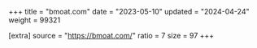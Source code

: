 +++
title = "bmoat.com"
date = "2023-05-10"
updated = "2024-04-24"
weight = 99321

[extra]
source = "https://bmoat.com/"
ratio = 7
size = 97
+++
